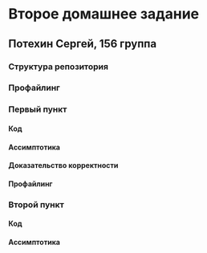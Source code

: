 # Второе домашнее задание
## Потехин Сергей, 156 группа

### Структура репозитория

### Профайлинг

### Первый пункт

#### Код

#### Ассимптотика

#### Доказательство корректности

#### Профайлинг

### Второй пункт

#### Код

#### Ассимптотика
